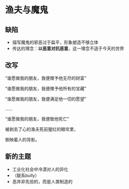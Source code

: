 # 渔夫与魔鬼

## 缺陷

- 描写魔鬼的邪恶过于扁平，形象塑造不够立体
- 传达的理念：**以恶意对抗恶意**，这一理念不适于今天的世界

## 改写

“谁愿做我的朋友，我便赠予他无尽的财富”

“谁愿做我的朋友，我便赠予他所有的宝藏”

“谁愿做我的朋友，我便满足他一切的愿望”

……

“谁愿做我的朋友，我便致他死亡”



被剥去了心的渔夫死前猩红的眼帘里，

倒映着人的背影。

## 新的主题

- 工业化社会中冷漠对人的异化
- （联系bully）
- 恶并非先验的，而是人类制造的

